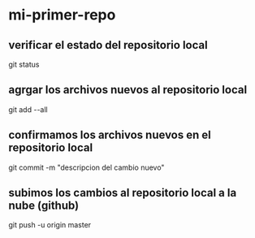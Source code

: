 # mi-primer-repo

## verificar el estado del repositorio local
git status
## agrgar los archivos nuevos al repositorio local
git add --all
## confirmamos los archivos nuevos en el repositorio local
git commit -m "descripcion del cambio nuevo"
## subimos los cambios al repositorio local a la nube (github)
git push -u origin master
